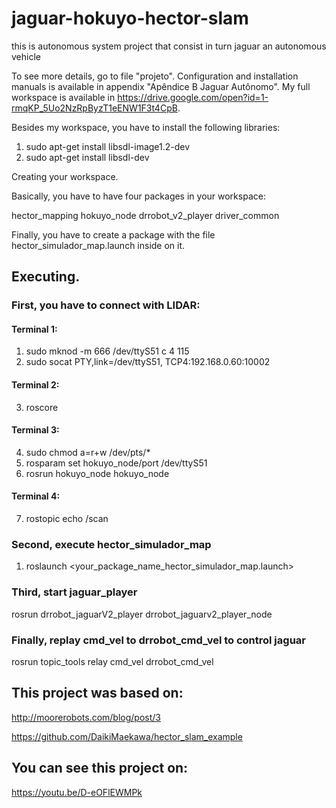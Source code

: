 # jaguar-hokuyo-hector-slam
this is autonomous system project that consist in turn jaguar an autonomous vehicle

To see more details, go to file "projeto". Configuration and installation manuals is available in appendix "Apêndice B Jaguar Autônomo". 
My full workspace is available in https://drive.google.com/open?id=1-rmqKP_5Uo2NzRpByzT1eENW1F3t4CpB.

Besides my workspace, you have to install the following libraries:

1) sudo apt-get install libsdl-image1.2-dev
2) sudo apt-get install libsdl-dev

Creating your workspace.

Basically, you have to have four packages in your workspace:

hector_mapping
hokuyo_node
drrobot_v2_player
driver_common

Finally, you have to create a package with the file hector_simulador_map.launch inside on it.


## Executing.

### First, you have to connect with LIDAR:

#### Terminal 1:
1. sudo mknod -m 666 /dev/ttyS51 c 4 115
2. sudo socat PTY,link=/dev/ttyS51, TCP4:192.168.0.60:10002

#### Terminal 2:
3. roscore

#### Terminal 3:
4. sudo chmod a=r+w /dev/pts/*
5. rosparam set hokuyo_node/port /dev/ttyS51
6. rosrun hokuyo_node hokuyo_node

#### Terminal 4:
7. rostopic echo /scan

### Second, execute hector_simulador_map
1. roslaunch <your_package_name_hector_simulador_map.launch>

### Third, start jaguar_player
rosrun drrobot_jaguarV2_player drrobot_jaguarv2_player_node

### Finally, replay cmd_vel to drrobot_cmd_vel to control jaguar
rosrun topic_tools relay cmd_vel drrobot_cmd_vel

## This project was based on:
  http://moorerobots.com/blog/post/3
  
  https://github.com/DaikiMaekawa/hector_slam_example
  
## You can see this project on:
https://youtu.be/D-eOFlEWMPk
